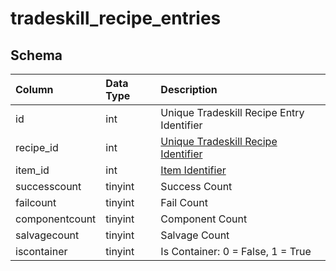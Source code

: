 # tradeskill_recipe_entries

## Schema
| Column | Data Type | Description |
| :--- | :--- | :--- |
| id | int | Unique Tradeskill Recipe Entry Identifier |
| recipe_id | int | [Unique Tradeskill Recipe Identifier](tradeskill_recipe.md) |
| item_id | int | [Item Identifier](../../schema/items/items.md) |
| successcount | tinyint | Success Count |
| failcount | tinyint | Fail Count |
| componentcount | tinyint | Component Count |
| salvagecount | tinyint | Salvage Count |
| iscontainer | tinyint | Is Container: 0 = False, 1 = True |

